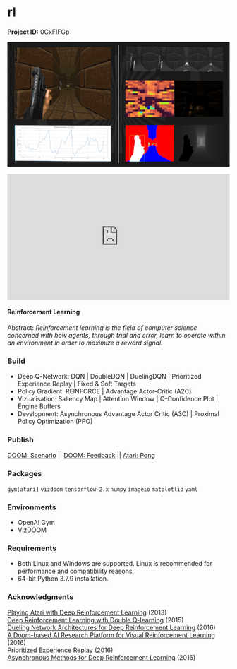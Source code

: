 # rl

**Project ID:** 0CxFIFGp

![alt text](https://github.com/epochlab/rl/blob/main/sample.png)

<div style="padding:56.25% 0 0 0;position:relative;"><iframe src="https://player.vimeo.com/video/649624495?h=4d67e33841&amp;badge=0&amp;autopause=0&amp;player_id=0&amp;app_id=58479" frameborder="0" allow="autoplay; fullscreen; picture-in-picture" allowfullscreen style="position:absolute;top:0;left:0;width:100%;height:100%;" title="DoomRL_feedback"></iframe></div><script src="https://player.vimeo.com/api/player.js"></script>

#### Reinforcement Learning
Abstract: *Reinforcement learning is the field of computer science concerned with how agents, through trial and error, learn to operate within an environment in order to maximize a reward signal.*

### Build
- Deep Q-Network: DQN | DoubleDQN | DuelingDQN | Prioritized Experience Replay | Fixed & Soft Targets
- Policy Gradient: REINFORCE | Advantage Actor-Critic (A2C)
- Vizualisation: Saliency Map | Attention Window | Q-Confidence Plot | Engine Buffers
- Development: Asynchronous Advantage Actor Critic (A3C) | Proximal Policy Optimization (PPO)

### Publish
[DOOM: Scenario](https://vimeo.com/649753590) || [DOOM: Feedback](https://vimeo.com/649624495) || [Atari: Pong](https://vimeo.com/649229501)

### Packages
`gym[atari]` `vizdoom` `tensorflow-2.x` `numpy` `imageio` `matplotlib` `yaml`

### Environments
- OpenAI Gym
- VizDOOM

### Requirements
- Both Linux and Windows are supported. Linux is recommended for performance and compatibility reasons.
- 64-bit Python 3.7.9 installation.

### Acknowledgments
[Playing Atari with Deep Reinforcement Learning](https://arxiv.org/pdf/1312.5602v1.pdf) (2013)<br />
[Deep Reinforcement Learning with Double Q-learning](https://arxiv.org/pdf/1509.06461.pdf) (2015)<br />
[Dueling Network Architectures for Deep Reinforcement Learning](https://arxiv.org/pdf/1511.06581.pdf) (2016)<br />
[A Doom-based AI Research Platform for Visual Reinforcement Learning](https://arxiv.org/pdf/1605.02097.pdf) (2016)<br />
[Prioritized Experience Replay](https://arxiv.org/pdf/1511.05952.pdf) (2016)<br />
[Asynchronous Methods for Deep Reinforcement Learning](https://arxiv.org/pdf/1602.01783.pdf) (2016)

